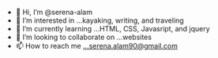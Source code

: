 - 👋 Hi, I’m @serena-alam
- 👀 I’m interested in ...kayaking, writing, and traveling
- 🌱 I’m currently learning ...HTML, CSS, Javasript, and jquery
- 💞️ I’m looking to collaborate on ...websites
- 📫 How to reach me ...serena.alam90@gmail.com

<!---
serena-alam/serena-alam is a ✨ special ✨ repository because its `README.md` (this file) appears on your GitHub profile.
You can click the Preview link to take a look at your changes.
--->
